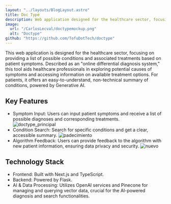 ```yaml
---
layout: "../layouts/BlogLayout.astro"
title: Doc Type
description: Web application designed for the healthcare sector, focusing on providing a list of possible conditions and associated treatments based on patient symptoms.
image:
  url: "/CarlosLecval/doctypemockup.png"
  alt: "Doctype"
github: "https://github.com/TofuDotTech/doctype"
---
```


This web application is designed for the healthcare sector, focusing on providing a list of possible conditions and associated treatments based on patient symptoms. Described as an "online differential diagnosis system," this tool aids healthcare professionals in exploring potential causes of symptoms and accessing information on available treatment options. For patients, it offers an easy-to-understand, non-technical summary of conditions, powered by Generative AI.

## Key Features

- Symptom Input: Users can input patient symptoms and receive a list of possible diagnoses and corresponding treatments.\
  ![doctype_principal](https://github.com/TofuDotTech/doctype/assets/66339246/f1a644d2-d7e9-4f9e-904f-9f49504e2368)
- Condition Search: Search for specific conditions and get a clear, accessible summary.
  ![padecimiento](https://github.com/TofuDotTech/doctype/assets/66339246/c4ea02d0-4e53-49fb-8d99-764535c050b5)
- Algorithm Feedback: Users can provide feedback to the algorithm with new patient information, ensuring data privacy and security.
  ![nuevo](https://github.com/TofuDotTech/doctype/assets/66339246/2c4cb9bc-d035-4373-8f33-c5e35183942e)

## Technology Stack

- Frontend: Built with Next.js and TypeScript.
- Backend: Powered by Flask.
- AI & Data Processing: Utilizes OpenAI services and Pinecone for managing and querying vector data, crucial for the AI-powered diagnosis and search functionalities.
